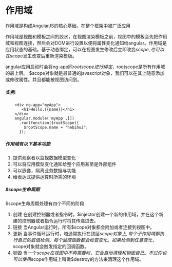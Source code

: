 # 作用域

作用域是构成AngularJS的核心基础，在整个框架中被广泛应用

作用域是视图和模板之间的胶水，在视图渲染模板之前，视图中的模板会先把作用域和视图连接，然后会对DOM进行设置以便将属性变化通知给angular。作用域是应用状态的基础。基于动态绑定，可以在视图发生修改后立即改变$scope,也可以在$scope发生改变后重新渲染模板。


angular应用启动时会将ng-app同$rootscope进行绑定，$rootscope是所有作用域的最上层。
$scope对象就是最普通的javascript对象，我们可以在其上随意添加或修改属性。并且都能被视图访问到。


##### 实例:

```
    <div ng-app="myApp">
       <h1>Hello.{{name}}</h1> 
    </div>
    angular.module('myApp',[])
      .run(function($rootScope){
        $rootScope.name = "hebihui";
      });
```

##### 作用域有以下基本功能

1.  提供观察者以监视数据模型变化
2.  可以将应用模型变化通知给整个应用甚至是外部组件
3.  可以嵌套，隔离业务数据与功能
4.  给表达式提供运算时所需的环境

#####  $scope生命周期

$scope生命周期处理有四个不同的阶段

1. 创建
    在创建控制器或者指令时，$injector创建一个新的作用域，并在这个新建的控制器或者指令运行时将其传递进去。
2. 链接
    当Angular运行时，所有$scope对象都会附加或者连接到视图中。
3. 更新
    当事件循环运行时，塔通常执行在顶层$scope对象上,每个子作用域都执行自己的脏值检测。每个监控函数都会检查变化。如果检测到任意变化，$scope对象就会触发指定的回调函数。
4. 销毁
    当一个$scope在视图中不再需要时，它会自动清理和销毁自己。不过你也可以使用$scope作用域上叫做$destroy的方法来清理这个作用域。

